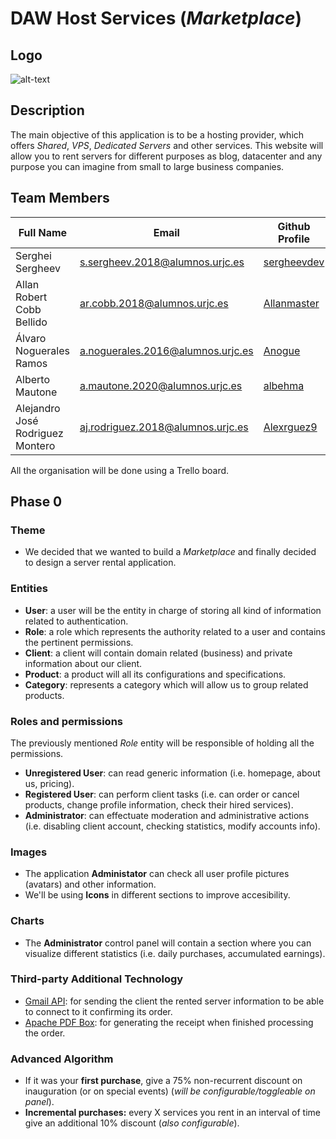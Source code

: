 # DAW Host Services (_Marketplace_)

## Logo

![alt-text](https://i.imgur.com/GZR3STD.png "DAW Host Services Logo")

## Description

The main objective of this application is to be a hosting provider, which offers _Shared_, _VPS_, 
_Dedicated Servers_ and other services. This website will allow you to rent servers for different
purposes as blog, datacenter and any purpose you can imagine from small to large business companies.

## Team Members

| Full Name | Email | Github Profile |
| ------------- | ------------- | ------------- |
| Serghei Sergheev  | s.sergheev.2018@alumnos.urjc.es  | [sergheevdev](https://github.com/sergheevdev)  |
| Allan Robert Cobb Bellido | ar.cobb.2018@alumnos.urjc.es  | [Allanmaster](https://github.com/Allanmaster)  |
| Álvaro Noguerales Ramos  | a.noguerales.2016@alumnos.urjc.es  | [Anogue](https://github.com/Anogue)  |
| Alberto Mautone | a.mautone.2020@alumnos.urjc.es  | [albehma](https://github.com/albehma)  |
| Alejandro José Rodriguez Montero | aj.rodriguez.2018@alumnos.urjc.es  | [Alexrguez9](https://github.com/Alexrguez9)  |

All the organisation will be done using a Trello board.

## Phase 0

### Theme

- We decided that we wanted to build a _Marketplace_ and finally decided to design a server rental application.

### Entities

- **User**: a user will be the entity in charge of storing all kind of information related to authentication.
- **Role**: a role which represents the authority related to a user and contains the pertinent permissions.
- **Client**: a client will contain domain related (business) and private information about our client.
- **Product**: a product will all its configurations and specifications.
- **Category**: represents a category which will allow us to group related products.

### Roles and permissions

The previously mentioned _Role_ entity will be responsible of holding all the permissions.

- **Unregistered User**: can read generic information (i.e. homepage, about us, pricing).
- **Registered User**: can perform client tasks (i.e. can order or cancel products, change profile information, check their hired services).
- **Administrator**: can effectuate moderation and administrative actions (i.e. disabling client account, checking statistics, modify accounts info).

### Images

- The application **Administator** can check all user profile pictures (avatars) and other information.
- We'll be using **Icons** in different sections to improve accesibility.

### Charts

- The **Administrator** control panel will contain a section where you can visualize different statistics (i.e. daily purchases, accumulated earnings).

### Third-party Additional Technology

- [Gmail API](https://developers.google.com/gmail/api): for sending the client the rented server information to be able to connect to it confirming its order.
- [Apache PDF Box](https://pdfbox.apache.org/): for generating the receipt when finished processing the order.

### Advanced Algorithm

- If it was your **first purchase**, give a 75% non-recurrent discount on inauguration (or on special events) (_will be configurable/toggleable on panel_).
- **Incremental purchases:** every X services you rent in an interval of time give an additional 10% discount (_also configurable_).


